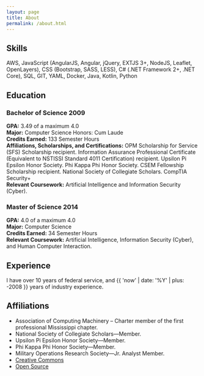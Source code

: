```yaml
---
layout: page
title: About
permalink: /about.html
---
```


## Skills
AWS, JavaScript (AngularJS, Angular, jQuery, EXTJS 3+, NodeJS, Leaflet, OpenLayers), CSS (Bootstrap,
SASS, LESS), C# (.NET Framework 2+, .NET Core), SQL, GIT, YAML, Docker, Java, Kotlin, Python

## Education
### Bachelor of Science 2009
**GPA:** 3.49 of a maximum 4.0\
**Major:** Computer Science Honors: Cum Laude\
**Credits Earned:** 133 Semester Hours\
**Affiliations, Scholarships, and Certifications:** OPM Scholarship for Service (SFS) Scholarship
recipient. Information Assurance Professional Certificate (Equivalent to NSTISSI Standard 4011
Certification) recipient. Upsilon Pi Epsilon Honor Society. Phi Kappa Phi Honor Society. CSEM
Fellowship Scholarship recipient. National Society of Collegiate Scholars. CompTIA Security+\
**Relevant Coursework:** Artificial Intelligence and
Information Security (Cyber).

### Master of Science 2014
**GPA:** 4.0 of a maximum 4.0\
**Major:** Computer Science\
**Credits Earned:** 34 Semester Hours\
**Relevant Coursework:** Artificial Intelligence,
Information Security (Cyber), and Human Computer Interaction.

## Experience
I have over 10 years of federal service, and {{ 'now' | date: '%Y' | plus: -2008 }} years of industry experience.

## Affiliations
- Association of Computing Machinery – Charter member of the first professional Mississippi chapter.
- National Society of Collegiate Scholars—Member.
- Upsilon Pi Epsilon Honor Society—Member.
- Phi Kappa Phi Honor Society—Member.
- Military Operations Research Society—Jr. Analyst Member.
- [Creative Commons](https://creativecommons.org/)
- [Open Source](https://opensource.org/)

